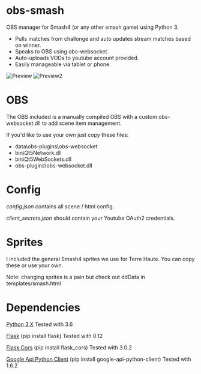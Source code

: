 # obs-smash
OBS manager for Smash4 (or any other smash game) using Python 3.

* Pulls matches from challonge and auto updates stream matches based on winner.
* Speaks to OBS using obs-websocket.
* Auto-uploads VODs to youtube account provided.
* Easily manageable via tablet or phone.


![Preview](http://i.imgur.com/MnJleyk.png)
![Preview2](http://i.imgur.com/MPBfFfE.jpg)

# OBS
The OBS included is a manually compiled OBS with a custom obs-websocket.dll to add scene item management.

If you'd like to use your own just copy these files:
* data\obs-plugins\obs-websocket
* bin\Qt5Network.dll
* bin\Qt5WebSockets.dll
* obs-plugins\obs-websocket.dll

# Config
*config.json* contains all scene / html config.

*client_secrets.json* should contain your Youtube OAuth2 credentials.

# Sprites
I included the general Smash4 sprites we use for Terre Haute. You can copy these or use your own.

Note: changing sprites is a pain but check out ddData in templates/smash.html

# Dependencies
[Python 3.X](https://www.python.org/downloads/windows/) Tested with 3.6

[Flask](https://pypi.python.org/pypi/Flask) (pip install flask) Tested with 0.12

[Flask Cors](https://pypi.python.org/pypi/Flask-Cors) (pip install flask_cors) Tested with 3.0.2

[Google Api Python Client](https://pypi.python.org/pypi/google-api-python-client/) (pip install google-api-python-client) Tested with 1.6.2
